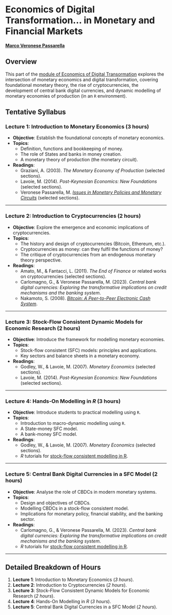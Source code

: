 # Economics of Digital Transformation... in Monetary and Financial Markets

[**Marco Veronese Passarella**](https://ec.univaq.it/index.php?id=veronesepassarella&no_cache=1)

## Overview

This part of the [module of Economics of Digital Transormation](https://univaq.coursecatalogue.cineca.it/insegnamenti/2024/36940/2022/1/10391?coorte=2024&schemaid=11339) explores the intersection of monetary economics and digital transformation, covering foundational monetary theory, the rise of cryptocurrencies, the development of central bank digital currencies, and dynamic modelling of monetary economies of production (in an `R` environment).

## Tentative Syllabus

### Lecture 1: Introduction to Monetary Economics (3 hours)

- **Objective**: Establish the foundational concepts of monetary economics.
- **Topics**:
  - Definition, functions and bookkeeping of money.
  - The role of States and banks in money creation.
  - A monetary theory of production (the monetary circuit).
- **Readings**:
  - Graziani, A. (2003). *The Monetary Economy of Production* (selected sections).
  - Lavoie, M. (2014). *Post-Keynesian Economics: New Foundations* (selected sections).
  - Veronese Passarella, M. [*Issues in Monetary Policies and Monetary Circuits*](https://github.com/marcoverpas/PhD_Lectures_Macerata_2025) (selected sections).

---

### Lecture 2: Introduction to Cryptocurrencies (2 hours)

- **Objective**: Explore the emergence and economic implications of cryptocurrencies.
- **Topics**:
  - The history and design of cryptocurrencies (Bitcoin, Ethereum, etc.).
  - Cryptocurrencies as money: can they fulfil the functions of money?
  - The critique of cryptocurrencies from an endogenous monetary theory perspective.
- **Readings**:
  - Amato, M., & Fantacci, L. (2011). *The End of Finance* or related works on cryptocurrencies (selected sections).
  - Carlomagno, G., & Veronese Passarella, M. (2023). *Central bank digital currencies: Exploring the transformative implications on credit mechanisms and the banking system*.
  - Nakamoto, S. (2008). [*Bitcoin: A Peer-to-Peer Electronic Cash System*](https://www.ussc.gov/sites/default/files/pdf/training/annual-national-training-seminar/2018/Emerging_Tech_Bitcoin_Crypto.pdf).

---

### Lecture 3: Stock-Flow Consistent Dynamic Models for Economic Research (2 hours)

- **Objective**: Introduce the framework for modelling monetary economies.
- **Topics**:
  - Stock-flow consistent (SFC) models: principles and applications.
  - Key sectors and balance sheets in a monetary economy.
- **Readings**:
  - Godley, W., & Lavoie, M. (2007). *Monetary Economics* (selected sections).
  - Lavoie, M. (2014). *Post-Keynesian Economics: New Foundations* (selected sections).

---

### Lecture 4: Hands-On Modelling in *R* (3 hours)

- **Objective**: Introduce students to practical modelling using `R`.
- **Topics**:
  - Introduction to macro-dynamic modelling using `R`.
  - A State-money SFC model.
  - A bank-money SFC model.
- **Readings**:
  - Godley, W., & Lavoie, M. (2007). *Monetary Economics* (selected sections).
  - *R* tutorials for [stock-flow consistent modelling in R](https://github.com/marcoverpas/).

---

### Lecture 5: Central Bank Digital Currencies in a SFC Model (2 hours)

- **Objective**: Analyse the role of CBDCs in modern monetary systems.
- **Topics**:
  - Design and objectives of CBDCs.
  - Modelling CBDCs in a stock-flow consistent model.
  - Implications for monetary policy, financial stability, and the banking sector.
- **Readings**:
  - Carlomagno, G., & Veronese Passarella, M. (2023). *Central bank digital currencies: Exploring the transformative implications on credit mechanisms and the banking system*.
  - *R* tutorials for [stock-flow consistent modelling in R](https://github.com/marcoverpas/).

---

## Detailed Breakdown of Hours

1. **Lecture 1**: Introduction to Monetary Economics (*3 hours*).
2. **Lecture 2**: Introduction to Cryptocurrencies (*2 hours*).
3. **Lecture 3**: Stock-Flow Consistent Dynamic Models for Economic Research (*2 hours*).
4. **Lecture 4**: Hands-On Modelling in *R* (*3 hours*).
5. **Lecture 5**: Central Bank Digital Currencies in a SFC Model (*2 hours*).
